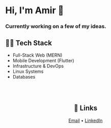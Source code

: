 # Hi, I'm Amir 👋


### Currently working on a few of my ideas.





## 👨‍💻 Tech Stack

- Full-Stack Web (MERN)  
- Mobile Development (Flutter)  
- Infrastructure & DevOps  
- Linux Systems  
- Databases




<br><br>

<h2 align="center">🔗 Links</h2>

<p align="center">
  <a href="mailto:youremail@example.com">Email</a> •
  <a href="https://linkedin.com/in/yourlinkedin">LinkedIn</a>
</p>

